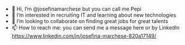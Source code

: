- 👋 Hi, I’m @josefinamarchese but you can call me Pepi
- 👀 I’m interested in recruiting IT and learning about new technologies
- 💞️ I’m looking to collaborate on finding great jobs for great talents
- 📫 How to reach me: you can send me a message here or by LinkedIn https://www.linkedin.com/in/josefina-marchese-820a17149/

<!---
josefinamarchese/josefinamarchese is a ✨ special ✨ repository because its `README.md` (this file) appears on your GitHub profile.
You can click the Preview link to take a look at your changes.
--->
